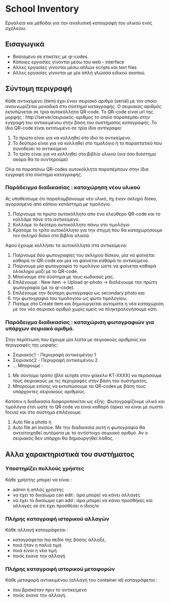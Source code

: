 # School Inventory

Εργαλεία και μέθοδοι για την αναλυτική καταγραφή του υλικού ενός σχολείου.

## Εισαγωγικά

* Βασισμένο σε ετικέτες με qr-codes.
* Κάποιες εργασίες γίνονται μέσω του web - interface
* Αλλες εργασίες γίνονται μέσω απλών scripts και text files
* Αλλες εργασίες γίνονται με μία απλή γλώσσα ειδικού σκοπού.

## Σύντομη περιγραφή

Κάθε αντικείμενο (item) έχει έναν σειριακό αριθμό (serial) με τον οποίο αναγνωρίζεται μοναδικά στο σύστημα καταγραφής.
Ο σειριακός αριθμός εκτυπώνεται σε τρία αυτοκόλλητα QR-code.
Το QR-code είναι url της μορφής : http://server/σειριακός-αριθμος το οποίο παραπέμπει στην εγγραφή του αντικειμένου
στην βάση του συστήματος καταγραφής.
Το ίδιο QR-code είναι εκτιπωμένο σε τρία ίδια αντίγραφα:
1. Το πρώτο είναι για να κολληθεί στο ίδιο το αντικείμενο.
2. Το δεύτερο είναι για να κολληθεί στο τιμολόγιο ή το παραστατικό που συνοδεύει το αντικείμενο
3. Το τρίτο είναι για να κολληθεί στο βιβλίο υλικού (για όσο διάστημα ακόμα θα το συντηρούμε)

Ολα τα παραπάνω QR-codes αυτοκόλλητα παραπέμπουν στην ίδια εγγραφή στο σύστημα καταγραφής.

### Παράδειγμα διαδικασίας : καταχώρηση νέου υλικού

Ας υποθέσουμε ότι παραλαμβάνουμε νέο υλικό, πχ έναν σκληρό δίσκο, αγορασμένο από κάποιο κατάστημα με τιμολόγιο.

1. Παίρνουμε το πρώτο αυτοκόλλητο απο ένα ελεύθερο QR-code και το κολλάμε πάνε στο αντικείμενο.
2. Κολλάμε το δεύτερο αυτοκόλλητο πάνω στο τιμολόγιο 
3. Κρατάμε το τρίτο αυτοκόλλητο για την στιγμή που θα καταχωρήσουμε τον σκληρό δίσκο στο βιβλίο υλικού.

Αφού έχουμε κολλήσει τα αυτοκόλλητα στα αντικείμενα:

1. Παίρνουμε δύο φωτογραφίες του σκληρού δίσκου, μία να φαίνεται καθαρά το QR-code και μία να φαίνεται καθαρά το αντικείμενο.
2. Παίρνουμε μία φωτογραφία το τιμολόγιο ώστε να φαίνεται καθαρά ολόκληρο μαζί με το QR-code.
3. Μπαίνουμε στο σύστημα με τους κωδικούς μας.
4. Επιλέγουμε : New item -> Upload qr-photo -> διαλέγουμε την πρώτη φωτογραφία (με το qr-code).
5. Επιλέγουμε την δεύτερη φωτογραφία ως secondary photo και
6. την φωτογραφία του τιμολογίου ως  φώτο τιμολογίου.
5. Πατάμε στο Create item και δημιουργείται αυτόματα η νέα καταχώριση με τον νέο σειριακό αριθμό χωρίς εμείς να πληκτρολογήσουμε κάτι.

### Παράδειγμα διαδικασίας : καταχώριση φωτογραφιών για υπάρχων σειριακό αριθμό.

Στην περίπτωση που έχουμε μία λίστα με σειριακούς αριθμούς και περιγραφές της μορφής:
* Σειριακός1  - Περιγραφή αντικειμένου 1
* Σειριακός2  - Περιγραφή αντικειμένου 2 
* ...
Μπορούμε :
1. Με σύντομο τρόπο (βλπ scripts στον φάκελο KT-XXXX) να περάσουμε τους σειριακούς με τις περιγραφές στην βάση του συστήματος.
2. Μπορούμε επίσης να εκτυπώσουμε τα QR-codes με βάση τους υπάρχοντες σειριακούς αριθμούς.

Κατόπιν η διαδικασία διαφοροποιείται ως εξής:
Φωτογραφίζουμε υλικό και τιμολόγια έτσι ώστε το QR code να είναι καθαρό (αρκεί να είναι με σωστό focus) και στο σύστημα επιλέγουμε:
1. Auto file a photo ή
2. Auto file an invoice.
Με την διαδικασία αυτή η φωτογραφία θα αντιστοιχηθεί αυτόματα με το αντίστοιχο σειριακό αριθμό. Αν ο σειριακός δεν υπάρχει θα δημιουργηθεί λάθος.

## Αλλα χαρακτηριστικά του συστήματος

### Υποστηρίζει πολλούς χρήστες
Κάθε χρήστης μπορεί να είναι :
* admin ή απλός χρήστης
* να έχει το δικαίωμα can edit : άρα μπορεί να κάνει αλλαγές
* να έχει το δικαίωμα can add  : άρα μπορεί να κάνει προσθήκες και αλλαγές σε ότι έχει προσθέσει ο ίδιος/α

### Πλήρης καταγραφή ιστορικού αλλαγών

Κάθε αλλαγή καταγράφεται :
* καταγράφεται πιο πεδίο της βάσης άλλαξε,
* ποιά ήταν η παλιά τιμή
* ποιά είναι η νέα τιμή
* ποιός έκανε την αλλαγή

### Πλήρης καταγραφή ιστορικού μεταφορών

Κάθε μεταφορά αντικειμένου (αλλαγή του container id) καταγράφεται :
* που βρισκόταν πριν το αντικείμενο
* ποιός έκανε την αλλαγή.

